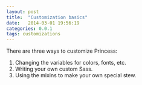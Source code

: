 ```yaml
---
layout: post
title:  "Customization basics"
date:   2014-03-01 19:56:19
categories: 0.0.1
tags: customizations
---
```


There are three ways to customize Princess:

1. Changing the variables for colors, fonts, etc.
2. Writing your own custom Sass.
3. Using the mixins to make your own special stew.